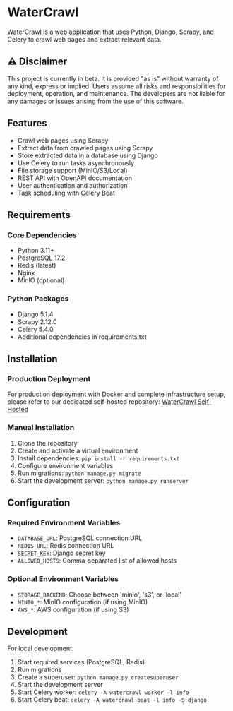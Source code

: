# WaterCrawl

WaterCrawl is a web application that uses Python, Django, Scrapy, and Celery to crawl web pages and extract relevant data.

## ⚠️ Disclaimer
This project is currently in beta. It is provided "as is" without warranty of any kind, express or implied. Users assume all risks and responsibilities for deployment, operation, and maintenance. The developers are not liable for any damages or issues arising from the use of this software.

## Features

- Crawl web pages using Scrapy
- Extract data from crawled pages using Scrapy
- Store extracted data in a database using Django
- Use Celery to run tasks asynchronously
- File storage support (MinIO/S3/Local)
- REST API with OpenAPI documentation
- User authentication and authorization
- Task scheduling with Celery Beat

## Requirements

### Core Dependencies
- Python 3.11+
- PostgreSQL 17.2
- Redis (latest)
- Nginx
- MinIO (optional)

### Python Packages
- Django 5.1.4
- Scrapy 2.12.0
- Celery 5.4.0
- Additional dependencies in requirements.txt

## Installation

### Production Deployment
For production deployment with Docker and complete infrastructure setup, please refer to our dedicated self-hosted repository:
[WaterCrawl Self-Hosted](https://github.com/watercrawl/self-hosted)


### Manual Installation
1. Clone the repository
2. Create and activate a virtual environment
3. Install dependencies: `pip install -r requirements.txt`
4. Configure environment variables
5. Run migrations: `python manage.py migrate`
6. Start the development server: `python manage.py runserver`

## Configuration

### Required Environment Variables
- `DATABASE_URL`: PostgreSQL connection URL
- `REDIS_URL`: Redis connection URL
- `SECRET_KEY`: Django secret key
- `ALLOWED_HOSTS`: Comma-separated list of allowed hosts

### Optional Environment Variables
- `STORAGE_BACKEND`: Choose between 'minio', 's3', or 'local'
- `MINIO_*`: MinIO configuration (if using MinIO)
- `AWS_*`: AWS configuration (if using S3)

## Development

For local development:
1. Start required services (PostgreSQL, Redis)
2. Run migrations
3. Create a superuser: `python manage.py createsuperuser`
4. Start the development server
5. Start Celery worker: `celery -A watercrawl worker -l info`
6. Start Celery beat: `celery -A watercrawl beat -l info -S django`